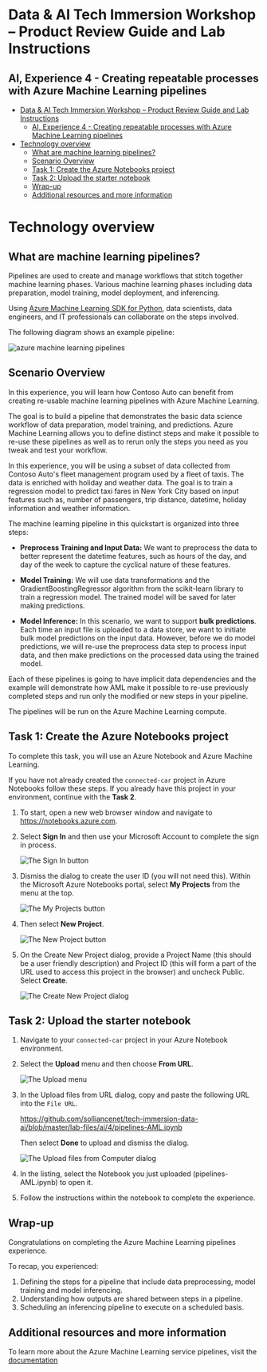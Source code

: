 # Data & AI Tech Immersion Workshop – Product Review Guide and Lab Instructions

## AI, Experience 4 - Creating repeatable processes with Azure Machine Learning pipelines

- [Data & AI Tech Immersion Workshop – Product Review Guide and Lab Instructions](#Data--AI-Tech-Immersion-Workshop-%E2%80%93-Product-Review-Guide-and-Lab-Instructions)
  - [AI, Experience 4 - Creating repeatable processes with Azure Machine Learning pipelines](#AI-Experience-4---Creating-repeatable-processes-with-Azure-Machine-Learning-pipelines)
- [Technology overview](#Technology-overview)
  - [What are machine learning pipelines?](#What-are-machine-learning-pipelines)
  - [Scenario Overview](#Scenario-Overview)
  - [Task 1: Create the Azure Notebooks project](#Task-1-Create-the-Azure-Notebooks-project)
  - [Task 2: Upload the starter notebook](#Task-2-Upload-the-starter-notebook)
  - [Wrap-up](#Wrap-up)
  - [Additional resources and more information](#Additional-resources-and-more-information)

# Technology overview

## What are machine learning pipelines?

Pipelines are used to create and manage workflows that stitch together machine learning phases. Various machine learning phases including data preparation, model training, model deployment, and inferencing.

Using [Azure Machine Learning SDK for Python](https://docs.microsoft.com/en-us/python/api/azureml-pipeline-core/?view=azure-ml-py), data scientists, data engineers, and IT professionals can collaborate on the steps involved.

The following diagram shows an example pipeline:

![azure machine learning pipelines](./media/pipelines.png)

## Scenario Overview

In this experience, you will learn how Contoso Auto can benefit from creating re-usable machine learning pipelines with Azure Machine Learning.

The goal is to build a pipeline that demonstrates the basic data science workflow of data preparation, model training, and predictions. Azure Machine Learning allows you to define distinct steps and make it possible to re-use these pipelines as well as to rerun only the steps you need as you tweak and test your workflow.

In this experience, you will be using a subset of data collected from Contoso Auto's fleet management program used by a fleet of taxis. The data is enriched with holiday and weather data. The goal is to train a regression model to predict taxi fares in New York City based on input features such as, number of passengers, trip distance, datetime, holiday information and weather information.

The machine learning pipeline in this quickstart is organized into three steps:

- **Preprocess Training and Input Data:** We want to preprocess the data to better represent the datetime features, such as hours of the day, and day of the week to capture the cyclical nature of these features.

- **Model Training:** We will use data transformations and the GradientBoostingRegressor algorithm from the scikit-learn library to train a regression model. The trained model will be saved for later making predictions.

- **Model Inference:** In this scenario, we want to support **bulk predictions**. Each time an input file is uploaded to a data store, we want to initiate bulk model predictions on the input data. However, before we do model predictions, we will re-use the preprocess data step to process input data, and then make predictions on the processed data using the trained model.

Each of these pipelines is going to have implicit data dependencies and the example will demonstrate how AML make it possible to re-use previously completed steps and run only the modified or new steps in your pipeline.

The pipelines will be run on the Azure Machine Learning compute.

## Task 1: Create the Azure Notebooks project

To complete this task, you will use an Azure Notebook and Azure Machine Learning.

If you have not already created the `connected-car` project in Azure Notebooks follow these steps. If you already have this project in your environment, continue with the **Task 2**.

1. To start, open a new web browser window and navigate to <https://notebooks.azure.com>.

2. Select **Sign In** and then use your Microsoft Account to complete the sign in process.

   ![The Sign In button](media/01.png 'Sign In')

3. Dismiss the dialog to create the user ID (you will not need this). Within the Microsoft Azure Notebooks portal, select **My Projects** from the menu at the top.

   ![The My Projects button](media/02.png 'My Projects')

4. Then select **New Project**.

   ![The New Project button](media/03.png 'New Project')

5. On the Create New Project dialog, provide a Project Name (this should be a user friendly description) and Project ID (this will form a part of the URL used to access this project in the browser) and uncheck Public. Select **Create**.

   ![The Create New Project dialog](media/04.png 'Create New Project')

## Task 2: Upload the starter notebook

1. Navigate to your `connected-car` project in your Azure Notebook environment.

2. Select the **Upload** menu and then choose **From URL**.

   ![The Upload menu](media/05.png 'Upload')

3. In the Upload files from URL dialog, copy and paste the following URL into the `File URL`.

   https://github.com/solliancenet/tech-immersion-data-ai/blob/master/lab-files/ai/4/pipelines-AML.ipynb

   Then select **Done** to upload and dismiss the dialog.

   ![The Upload files from Computer dialog](media/06.png 'Upload files from Computer')

4. In the listing, select the Notebook you just uploaded (pipelines-AML.ipynb) to open it.

5. Follow the instructions within the notebook to complete the experience.

## Wrap-up

Congratulations on completing the Azure Machine Learning pipelines experience.

To recap, you experienced:

1. Defining the steps for a pipeline that include data preprocessing, model training and model inferencing.
2. Understanding how outputs are shared between steps in a pipeline.
3. Scheduling an inferencing pipeline to execute on a scheduled basis.

## Additional resources and more information

To learn more about the Azure Machine Learning service pipelines, visit the [documentation](https://docs.microsoft.com/en-us/azure/machine-learning/service/concept-ml-pipelines)
